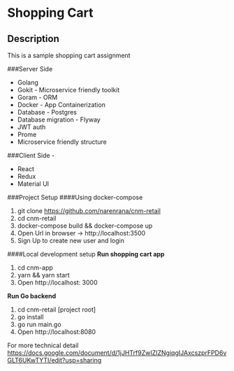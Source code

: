 # Shopping Cart
 
## Description

 This is a sample shopping cart assignment 
 
###Server Side
  - Golang 
  - Gokit - Microservice friendly toolkit  
  - Goram -  ORM 
  - Docker - App Containerization 
  - Database - Postgres
  - Database migration - Flyway 
  - JWT auth
  - Prome
  - Microservice friendly structure 

###Client Side -
  - React
  - Redux
  - Material UI

###Project Setup
####Using docker-compose
  1.  git clone https://github.com/narenrana/cnm-retail
  2.  cd cnm-retail
  3.  docker-compose build && docker-compose up
  4.  Open Url in browser -> http://localhost:3500
  5.  Sign Up to create new user and login
  
####Local development setup
**Run shopping cart app**
  1. cd cnm-app 
  2. yarn && yarn start
  3. Open http://localhost: 3000

**Run Go backend**
  1. cd cnm-retail [project root] 
  2. go install
  3. go run main.go
  4. Open http://localhost:8080

 
For more technical detail
https://docs.google.com/document/d/1jJHTrf9ZwIZIZNgiqgIJAxcszprFPD6vGLT6UKwTYTI/edit?usp=sharing
 
 